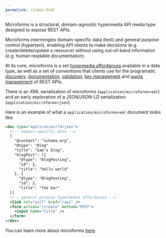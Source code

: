 ```yaml
---
permalink: /index.html
---
```


Microforms is a structural, domain-agnostic hypermedia API media type designed to expose REST APIs.

Microforms intermingles domain-specific data (text) and general purpose control (hypertext), enabling API clients to make decisions (e.g. create/delete/update a resource) without using out-of-band information (e.g. human readable documentation).

At its core, microforms is a set [hypermedia affordances](intro.html#affordances) available in a data type, as well as a set of conventions that clients use for the programatic [discovery](intro.html#discovery), [documentation](intro.html#documentation), [validation](intro.html#validation), [key management](intro.html#key-management) and [quota management](intro.html#quota-management) of REST APIs.

There is an XML serialization of microforms (```application/microforms+xml```) and an early exploration of a JSON/JSON-LD serialization (```application/microforms+json```).

Here is an example of what a ```application/microforms+xml``` document looks like:

```xml
<doc type="application/ld+json">
  <!-- domain-specific data -->
  {
    "@context": "schema.org",
    "@type": "Blog"
    "title": "Sam's blog",
    "blogPost": [{
      "@type": "BlogPosting",
      "id": 1,
      "title": "hello world"
    }, {
      "@type": "BlogPosting",
      "id": 2,
      "title": "foo bar"
  }]
  <!-- general purpose hypermedia affordances -->
  <link rel="self" href="/api" />
  <form action="/create" method="POST">
    <input name="title" />
  </form>
</doc>
```

You can learn more about microforms [here](intro.html).


